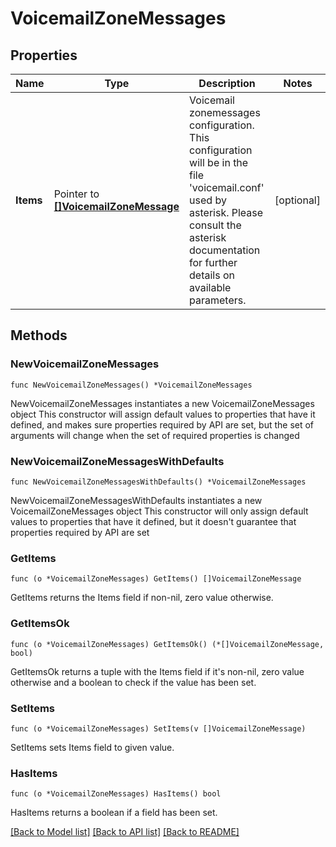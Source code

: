 # VoicemailZoneMessages

## Properties

Name | Type | Description | Notes
------------ | ------------- | ------------- | -------------
**Items** | Pointer to [**[]VoicemailZoneMessage**](VoicemailZoneMessage.md) | Voicemail zonemessages configuration. This configuration will be in the file &#39;voicemail.conf&#39; used by asterisk. Please consult the asterisk documentation for further details on available parameters. | [optional]

## Methods

### NewVoicemailZoneMessages

`func NewVoicemailZoneMessages() *VoicemailZoneMessages`

NewVoicemailZoneMessages instantiates a new VoicemailZoneMessages object
This constructor will assign default values to properties that have it defined,
and makes sure properties required by API are set, but the set of arguments
will change when the set of required properties is changed

### NewVoicemailZoneMessagesWithDefaults

`func NewVoicemailZoneMessagesWithDefaults() *VoicemailZoneMessages`

NewVoicemailZoneMessagesWithDefaults instantiates a new VoicemailZoneMessages object
This constructor will only assign default values to properties that have it defined,
but it doesn't guarantee that properties required by API are set

### GetItems

`func (o *VoicemailZoneMessages) GetItems() []VoicemailZoneMessage`

GetItems returns the Items field if non-nil, zero value otherwise.

### GetItemsOk

`func (o *VoicemailZoneMessages) GetItemsOk() (*[]VoicemailZoneMessage, bool)`

GetItemsOk returns a tuple with the Items field if it's non-nil, zero value otherwise
and a boolean to check if the value has been set.

### SetItems

`func (o *VoicemailZoneMessages) SetItems(v []VoicemailZoneMessage)`

SetItems sets Items field to given value.

### HasItems

`func (o *VoicemailZoneMessages) HasItems() bool`

HasItems returns a boolean if a field has been set.

[[Back to Model list]](../README.md#documentation-for-models) [[Back to API list]](../README.md#documentation-for-api-endpoints) [[Back to README]](../README.md)

